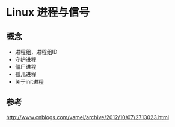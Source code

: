 # Linux 进程与信号

## 概念

- 进程组，进程组ID
- 守护进程
- 僵尸进程
- 孤儿进程
- 关于init进程

## 参考

http://www.cnblogs.com/vamei/archive/2012/10/07/2713023.html

